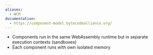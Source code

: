 ```yaml
---
aliases:
  - WCM
documentation:
  - https://component-model.bytecodealliance.org/
---
```

- Components run in the same WebAssembly runtime but in separate execution contexts (sandboxes)
- Each component runs with own isolated memory